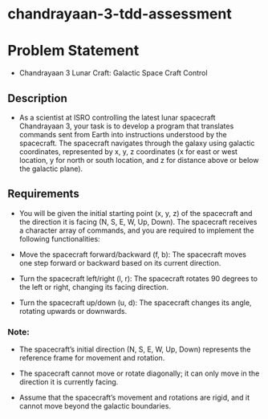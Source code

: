 # chandrayaan-3-tdd-assessment
# Problem Statement
* Chandrayaan 3 Lunar Craft: Galactic Space Craft Control

## Description
+ As a scientist at ISRO controlling the latest lunar spacecraft Chandrayaan 3, your task is to develop a program that translates commands sent from Earth into instructions understood by the spacecraft. The spacecraft navigates through the galaxy using galactic coordinates, represented by x, y, z coordinates (x for east or west location, y for north or south location, and z for distance above or below the galactic plane).

## Requirements
- You will be given the initial starting point (x, y, z) of the spacecraft and the direction it is facing (N, S, E, W, Up, Down). The spacecraft receives a character array of commands, and you are required to implement the following functionalities:

- Move the spacecraft forward/backward (f, b): The spacecraft moves one step forward or backward based on its current direction.
* Turn the spacecraft left/right (l, r): The spacecraft rotates 90 degrees to the left or right, changing its facing direction.
+ Turn the spacecraft up/down (u, d): The spacecraft changes its angle, rotating upwards or downwards.

### Note:
- The spacecraft’s initial direction (N, S, E, W, Up, Down) represents the reference frame for movement and rotation.
+ The spacecraft cannot move or rotate diagonally; it can only move in the direction it is currently facing.
* Assume that the spacecraft’s movement and rotations are rigid, and it cannot move beyond the galactic boundaries.
